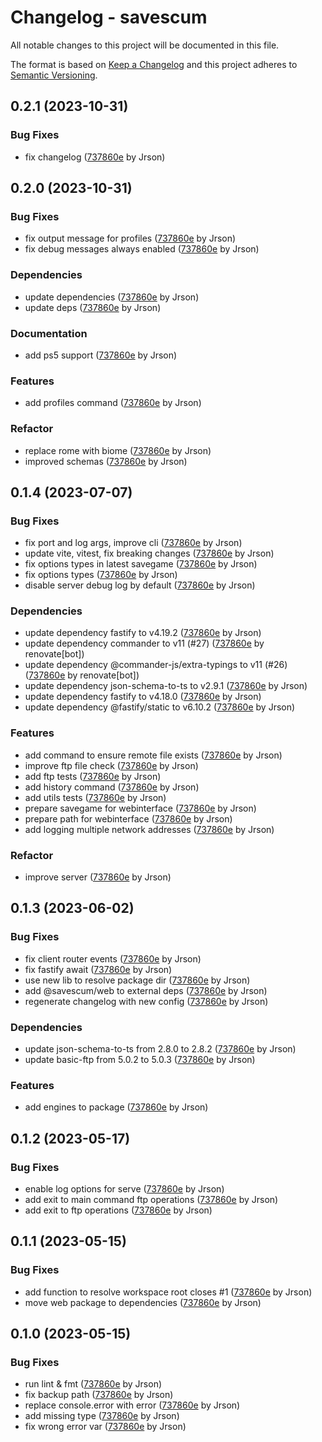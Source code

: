 # Changelog - savescum

All notable changes to this project will be documented in this file.

The format is based on [Keep a Changelog](http://keepachangelog.com/en/1.0.0/) and this project adheres to [Semantic Versioning](http://semver.org/spec/v2.0.0.html).

## 0.2.1 (2023-10-31)

### Bug Fixes

- fix changelog ([737860e](https://github.com/jrson83/savescum/commit/9994d33d0f270e52ec86b6d5297a16ba949055af) by Jrson)

## 0.2.0 (2023-10-31)

### Bug Fixes

- fix output message for profiles ([737860e](https://github.com/jrson83/savescum/commit/0391238cc169b330f204f9e6e41f9a69276b9653) by Jrson)
- fix debug messages always enabled ([737860e](https://github.com/jrson83/savescum/commit/1e6cb037cbd4d3a9d1ec3c4dbc7d889bcd1b082c) by Jrson)

### Dependencies

- update dependencies ([737860e](https://github.com/jrson83/savescum/commit/ee66575affdf7db484838636c715a1336df6e8c9) by Jrson)
- update deps ([737860e](https://github.com/jrson83/savescum/commit/8c47223086a3cd755bb069acd02204f9d9946d18) by Jrson)

### Documentation

- add ps5 support ([737860e](https://github.com/jrson83/savescum/commit/eb0df02af9c0240c450c17362c283ea98c2bf202) by Jrson)

### Features

- add profiles command ([737860e](https://github.com/jrson83/savescum/commit/737860e51e07c6b6f65cdbc27bc7b2012c7a3b6b) by Jrson)

### Refactor

- replace rome with biome ([737860e](https://github.com/jrson83/savescum/commit/17ca2667a1f9448fbcfaebef0db9e7ef8c870abc) by Jrson)
- improved schemas ([737860e](https://github.com/jrson83/savescum/commit/e05043bdcbc1fbcd1561a5b36f3e95b88e56ff3e) by Jrson)

## 0.1.4 (2023-07-07)

### Bug Fixes

- fix port and log args, improve cli ([737860e](https://github.com/jrson83/savescum/commit/f9ec8fd99e762dc9674a493404abc920c7afc7f9) by Jrson)
- update vite, vitest, fix breaking changes ([737860e](https://github.com/jrson83/savescum/commit/74f27ef448d384078e375b47ef9d93956e59ef24) by Jrson)
- fix options types in latest savegame ([737860e](https://github.com/jrson83/savescum/commit/11da924d0791ccd2520bf64b182e3f0a55c79e5e) by Jrson)
- fix options types ([737860e](https://github.com/jrson83/savescum/commit/9775bbc23eda64cb624a60ccaacceaadb42f7e57) by Jrson)
- disable server debug log by default ([737860e](https://github.com/jrson83/savescum/commit/ef220a2f0afd55aa1b65d508580c85cb454586a4) by Jrson)

### Dependencies

- update dependency fastify to v4.19.2 ([737860e](https://github.com/jrson83/savescum/commit/4b4517e7a5bf29074ac3d74040d84e151a157eff) by Jrson)
- update dependency commander to v11 (#27) ([737860e](https://github.com/jrson83/savescum/commit/4baf455fca0d874f7ba7e724bcdf1db4baea9dd1) by renovate[bot])
- update dependency @commander-js/extra-typings to v11 (#26) ([737860e](https://github.com/jrson83/savescum/commit/5258ec6b64ab9928cefed2fa8e24378763e63eee) by renovate[bot])
- update dependency json-schema-to-ts to v2.9.1 ([737860e](https://github.com/jrson83/savescum/commit/7e7564b71939551a2d2c7555ce05ea91400bccc3) by Jrson)
- update dependency fastify to v4.18.0 ([737860e](https://github.com/jrson83/savescum/commit/79f90ecb2dc37850b5526c9f9a1d00af4575c012) by Jrson)
- update dependency @fastify/static to v6.10.2 ([737860e](https://github.com/jrson83/savescum/commit/f598f1308977aea03e77f8f1147b899f9d214613) by Jrson)

### Features

- add command to ensure remote file exists ([737860e](https://github.com/jrson83/savescum/commit/88dd53f9fee8145638ed676688b5d3fb01fd67e4) by Jrson)
- improve ftp file check ([737860e](https://github.com/jrson83/savescum/commit/142ccdce9b73a13e9222563b8d3ee5fab0a9808a) by Jrson)
- add ftp tests ([737860e](https://github.com/jrson83/savescum/commit/5486fb6db0dffa9a8772beb8e24c880df7ccb346) by Jrson)
- add history command ([737860e](https://github.com/jrson83/savescum/commit/fbd547e787604c6662b2e45342ee1620b4217c9f) by Jrson)
- add utils tests ([737860e](https://github.com/jrson83/savescum/commit/7e26f3cbda73cf2467e847b95c63735ee34a756f) by Jrson)
- prepare savegame for webinterface ([737860e](https://github.com/jrson83/savescum/commit/9069b9011a2d2c15d173b2291a1c061893f467e6) by Jrson)
- prepare path for webinterface ([737860e](https://github.com/jrson83/savescum/commit/779736456855ded40101e359fb8b34b813bddb5d) by Jrson)
- add logging multiple network addresses ([737860e](https://github.com/jrson83/savescum/commit/045d22e7391c0ad754b3079e72bdf4a5ab44d30e) by Jrson)

### Refactor

- improve server ([737860e](https://github.com/jrson83/savescum/commit/41aee3debd6086114d6ba9f4cdd4119e71c87ca2) by Jrson)

## 0.1.3 (2023-06-02)

### Bug Fixes

- fix client router events ([737860e](https://github.com/jrson83/savescum/commit/2272e2f7121ff3041da074551b2b34c8b27c9b90) by Jrson)
- fix fastify await ([737860e](https://github.com/jrson83/savescum/commit/1a914f8e41655057abf3c355c0be72b280aababb) by Jrson)
- use new lib to resolve package dir ([737860e](https://github.com/jrson83/savescum/commit/cc87902f105746ac63d337a92c92bc9d8bc767fe) by Jrson)
- add @savescum/web to external deps ([737860e](https://github.com/jrson83/savescum/commit/6dce2a3785995b0f86097420fb744c4416372777) by Jrson)
- regenerate changelog with new config ([737860e](https://github.com/jrson83/savescum/commit/f60a3288e4c8879ebe5c465da3d7629d33bea57e) by Jrson)

### Dependencies

- update json-schema-to-ts from 2.8.0 to 2.8.2 ([737860e](https://github.com/jrson83/savescum/commit/27695fe421a12132a0396ff5c960ceedf406557b) by Jrson)
- update basic-ftp from 5.0.2 to 5.0.3 ([737860e](https://github.com/jrson83/savescum/commit/96d0c2f3ddee8d26c17fb58f7dd65adaf7e195f0) by Jrson)

### Features

- add engines to package ([737860e](https://github.com/jrson83/savescum/commit/0fabf13240eaa014fcef43b2eb87689384209797) by Jrson)

## 0.1.2 (2023-05-17)

### Bug Fixes

- enable log options for serve ([737860e](https://github.com/jrson83/savescum/commit/40e09bf09c788d1d6103e2e5dd18435c200a5a7e) by Jrson)
- add exit to main command ftp operations ([737860e](https://github.com/jrson83/savescum/commit/02b2d995851c34c9a947f608f0c4a5bfa7395777) by Jrson)
- add exit to ftp operations ([737860e](https://github.com/jrson83/savescum/commit/54fcb60a9c4f0c30a6df2fc0929a6f6c25802eb1) by Jrson)

## 0.1.1 (2023-05-15)

### Bug Fixes

- add function to resolve workspace root closes #1 ([737860e](https://github.com/jrson83/savescum/commit/7364daf55338475374307558b1ebd074bb8a8c44) by Jrson)
- move web package to dependencies ([737860e](https://github.com/jrson83/savescum/commit/db0da1dec84005800373e2409d07358d11b7fa2b) by Jrson)

## 0.1.0 (2023-05-15)

### Bug Fixes

- run lint & fmt ([737860e](https://github.com/jrson83/savescum/commit/e7d82af308bde8f6cfd3af6deded0f8d83886fd9) by Jrson)
- fix backup path ([737860e](https://github.com/jrson83/savescum/commit/cd2e247e7f50e11d3765c0a02b71fb42b1f63cad) by Jrson)
- replace console.error with error ([737860e](https://github.com/jrson83/savescum/commit/8b9254313f28bbff7f8bd58ab93450235e3492d8) by Jrson)
- add missing type ([737860e](https://github.com/jrson83/savescum/commit/e89484c249e4c1b26a8f440f0f23092d14551fd6) by Jrson)
- fix wrong error var ([737860e](https://github.com/jrson83/savescum/commit/46a0dbe53cd560ef59943361636330fc659e9fd5) by Jrson)